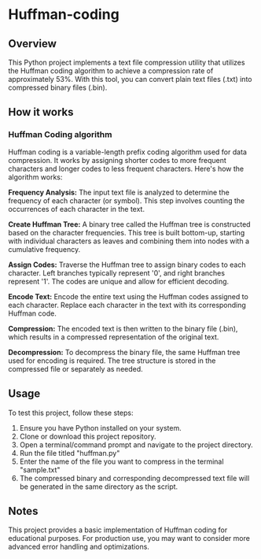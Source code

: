 # Huffman-coding
## Overview
This Python project implements a text file compression utility that utilizes the Huffman coding algorithm to achieve a compression rate of approximately 53%. With this tool, you can convert plain text files (.txt) into compressed binary files (.bin).

## How it works
### Huffman Coding algorithm
Huffman coding is a variable-length prefix coding algorithm used for data compression. It works by assigning shorter codes to more frequent characters and longer codes to less frequent characters. Here's how the algorithm works:

  **Frequency Analysis:** The input text file is analyzed to determine the frequency of each character (or symbol). This step involves counting the occurrences of each character in the text.
  
  **Create Huffman Tree:** A binary tree called the Huffman tree is constructed based on the character frequencies. This tree is built bottom-up, starting with individual characters as leaves and combining them into nodes with a cumulative frequency.
  
  **Assign Codes:** Traverse the Huffman tree to assign binary codes to each character. Left branches typically represent '0', and right branches represent '1'. The codes are unique and allow for efficient decoding.
  
  **Encode Text:** Encode the entire text using the Huffman codes assigned to each character. Replace each character in the text with its corresponding Huffman code.
  
  **Compression:** The encoded text is then written to the binary file (.bin), which results in a compressed representation of the original text.
  
  **Decompression:** To decompress the binary file, the same Huffman tree used for encoding is required. The tree structure is stored in the compressed file or separately as needed.

## Usage
To test this project, follow these steps:

1. Ensure you have Python installed on your system.
2. Clone or download this project repository.
3. Open a terminal/command prompt and navigate to the project directory.
4. Run the file titled "huffman.py"
5. Enter the name of the file you want to compress in the terminal "sample.txt"
6. The compressed binary and corresponding decompressed text file will be generated in the same directory as the script.

## Notes
This project provides a basic implementation of Huffman coding for educational purposes. For production use, you may want to consider more advanced error handling and optimizations.
